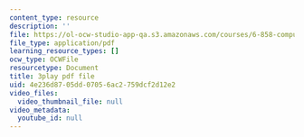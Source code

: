```yaml
---
content_type: resource
description: ''
file: https://ol-ocw-studio-app-qa.s3.amazonaws.com/courses/6-858-computer-systems-security-fall-2014/4e236d8705dd07056ac2759dcf2d12e2_GqmQg-cszw4.pdf
file_type: application/pdf
learning_resource_types: []
ocw_type: OCWFile
resourcetype: Document
title: 3play pdf file
uid: 4e236d87-05dd-0705-6ac2-759dcf2d12e2
video_files:
  video_thumbnail_file: null
video_metadata:
  youtube_id: null
---
```

